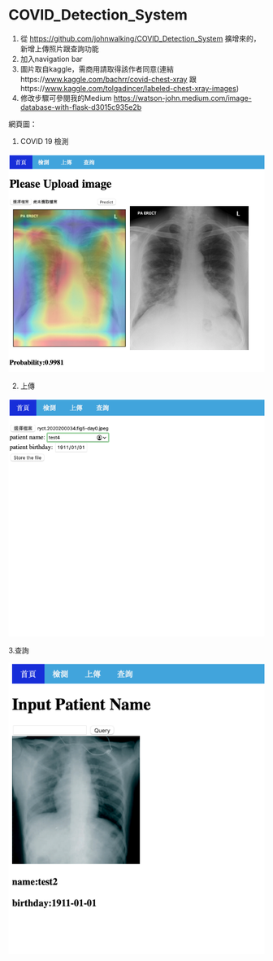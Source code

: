 # COVID_Detection_System
1. 從 https://github.com/johnwalking/COVID_Detection_System 擴增來的，新增上傳照片跟查詢功能
2. 加入navigation bar 
3. 圖片取自kaggle，需商用請取得該作者同意(連結https://www.kaggle.com/bachrr/covid-chest-xray 跟https://www.kaggle.com/tolgadincer/labeled-chest-xray-images)
5. 修改步驟可參閱我的Medium https://watson-john.medium.com/image-database-with-flask-d3015c935e2b

網頁圖：
1. COVID 19 檢測


![image](https://github.com/johnwalking/COVID_Detection_System2/blob/main/截圖%202021-06-26%20下午4.59.42.png)

2. 上傳


![image](https://github.com/johnwalking/COVID_Detection_System2/blob/main/截圖%202021-06-26%20下午5.00.02.png)

3.查詢


![image](https://github.com/johnwalking/COVID_Detection_System2/blob/main/截圖%202021-06-26%20下午5.00.19.png)
